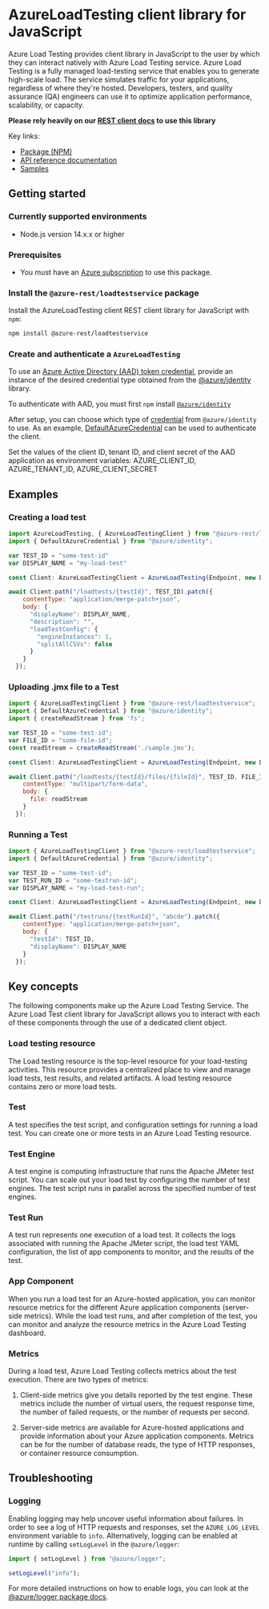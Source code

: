 # AzureLoadTesting client library for JavaScript
Azure Load Testing provides client library in JavaScript to the user by which they can interact natively with Azure Load Testing service. Azure Load Testing is a fully managed load-testing service that enables you to generate high-scale load. The service simulates traffic for your applications, regardless of where they're hosted. Developers, testers, and quality assurance (QA) engineers can use it to optimize application performance, scalability, or capacity.

**Please rely heavily on our [REST client docs](https://github.com/Azure/azure-sdk-for-js/blob/main/documentation/rest-clients.md) to use this library**

Key links:

- [Package (NPM)](https://www.npmjs.com/package/@azure-rest/loadtestservice)
- [API reference documentation](https://docs.microsoft.com/javascript/api/@azure-rest/loadtestservice?view=azure-node-preview)
- [Samples](https://github.com/Azure-Samples/azure-samples-js-management)

## Getting started

### Currently supported environments

- Node.js version 14.x.x or higher

### Prerequisites

- You must have an [Azure subscription](https://azure.microsoft.com/free/) to use this package.

### Install the `@azure-rest/loadtestservice` package

Install the AzureLoadTesting client REST client library for JavaScript with `npm`:

```bash
npm install @azure-rest/loadtestservice
```

### Create and authenticate a `AzureLoadTesting`

To use an [Azure Active Directory (AAD) token credential](https://github.com/Azure/azure-sdk-for-js/blob/main/sdk/identity/identity/samples/AzureIdentityExamples.md#authenticating-with-a-pre-fetched-access-token),
provide an instance of the desired credential type obtained from the
[@azure/identity](https://github.com/Azure/azure-sdk-for-js/tree/main/sdk/identity/identity#credentials) library.

To authenticate with AAD, you must first `npm` install [`@azure/identity`](https://www.npmjs.com/package/@azure/identity) 

After setup, you can choose which type of [credential](https://github.com/Azure/azure-sdk-for-js/tree/main/sdk/identity/identity#credentials) from `@azure/identity` to use.
As an example, [DefaultAzureCredential](https://github.com/Azure/azure-sdk-for-js/tree/main/sdk/identity/identity#defaultazurecredential)
can be used to authenticate the client.

Set the values of the client ID, tenant ID, and client secret of the AAD application as environment variables:
AZURE_CLIENT_ID, AZURE_TENANT_ID, AZURE_CLIENT_SECRET

## Examples

### Creating a load test 
```javascript 
import AzureLoadTesting, { AzureLoadTestingClient } from "@azure-rest/loadtestservice";
import { DefaultAzureCredential } from "@azure/identity";

var TEST_ID = "some-test-id"  
var DISPLAY_NAME = "my-load-test"   

const Client: AzureLoadTestingClient = AzureLoadTesting(Endpoint, new DefaultAzureCredential());

await Client.path("/loadtests/{testId}", TEST_ID).patch({
    contentType: "application/merge-patch+json",
    body: {
      "displayName": DISPLAY_NAME,
      "description": "",
      "loadTestConfig": {
        "engineInstances": 1,
        "splitAllCSVs": false
      }
    }
  });
```

### Uploading .jmx file to a Test
```javascript 
import { AzureLoadTestingClient } from "@azure-rest/loadtestservice";
import { DefaultAzureCredential } from "@azure/identity";
import { createReadStream } from 'fs';

var TEST_ID = "some-test-id";
var FILE_ID = "some-file-id"; 
const readStream = createReadStream('./sample.jmx');  

const Client: AzureLoadTestingClient = AzureLoadTesting(Endpoint, new DefaultAzureCredential());

await Client.path("/loadtests/{testId}/files/{fileId}", TEST_ID, FILE_ID).put({
    contentType: "multipart/form-data",
    body: {
      file: readStream
    }
  });
```

### Running a Test
```javascript 
import { AzureLoadTestingClient } from "@azure-rest/loadtestservice";
import { DefaultAzureCredential } from "@azure/identity";

var TEST_ID = "some-test-id";  
var TEST_RUN_ID = "some-testrun-id"; 
var DISPLAY_NAME = "my-load-test-run";  

const Client: AzureLoadTestingClient = AzureLoadTesting(Endpoint, new DefaultAzureCredential());

await Client.path("/testruns/{testRunId}", "abcde").patch({
    contentType: "application/merge-patch+json",
    body: {
      "testId": TEST_ID,
      "displayName": DISPLAY_NAME
    }
  });
```

## Key concepts
The following components make up the Azure Load Testing Service. The Azure Load Test client library for JavaScript allows you to interact with each of these components through the use of a dedicated client object.

### Load testing resource
The Load testing resource is the top-level resource for your load-testing activities. This resource provides a centralized place to view and manage load tests, test results, and related artifacts. A load testing resource contains zero or more load tests.

### Test
A test specifies the test script, and configuration settings for running a load test. You can create one or more tests in an Azure Load Testing resource.

### Test Engine
A test engine is computing infrastructure that runs the Apache JMeter test script. You can scale out your load test by configuring the number of test engines. The test script runs in parallel across the specified number of test engines.

### Test Run
A test run represents one execution of a load test. It collects the logs associated with running the Apache JMeter script, the load test YAML configuration, the list of app components to monitor, and the results of the test.

### App Component
When you run a load test for an Azure-hosted application, you can monitor resource metrics for the different Azure application components (server-side metrics). While the load test runs, and after completion of the test, you can monitor and analyze the resource metrics in the Azure Load Testing dashboard.

### Metrics
During a load test, Azure Load Testing collects metrics about the test execution. There are two types of metrics:

1. Client-side metrics give you details reported by the test engine. These metrics include the number of virtual users, the request response time, the number of failed requests, or the number of requests per second. 

2. Server-side metrics are available for Azure-hosted applications and provide information about your Azure application components. Metrics can be for the number of database reads, the type of HTTP responses, or container resource consumption.

## Troubleshooting

### Logging

Enabling logging may help uncover useful information about failures. In order to see a log of HTTP requests and responses, set the `AZURE_LOG_LEVEL` environment variable to `info`. Alternatively, logging can be enabled at runtime by calling `setLogLevel` in the `@azure/logger`:

```javascript
import { setLogLevel } from "@azure/logger";

setLogLevel("info");
```

For more detailed instructions on how to enable logs, you can look at the [@azure/logger package docs](https://github.com/Azure/azure-sdk-for-js/tree/main/sdk/core/logger).
